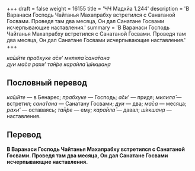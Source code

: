 +++
draft = false
weight = 16155
title = 'ЧЧ Мадхйа 1.244'
description = 'В Варанаси Господь Чайтанья Махапрабху встретился с Санатаной Госвами. Проведя там два месяца, Он дал Санатане Госвами исчерпывающие наставления.'
summary = 'В Варанаси Господь Чайтанья Махапрабху встретился с Санатаной Госвами. Проведя там два месяца, Он дал Санатане Госвами исчерпывающие наставления.'
+++

_ка̄ш́ӣте прабхуке а̄си’ милила̄ сана̄тана  
дуи ма̄са рахи’ та̄н̇ре кара̄ила̄ ш́икшан̣а_

## Пословный перевод

_ка̄ш́ӣте_ — в Бенарес; _прабхуке_ — Господь; _а̄си’_ — придя; _милила̄_ — встретил; _сана̄тана_ — Санатану Госвами; _дуи_ — два; _ма̄са_ — месяца; _рахи’_ — оставаясь; _та̄н̇ре_ — ему; _кара̄ила̄_ — давал; _ш́икшан̣а_ — наставления.

## Перевод

**В Варанаси Господь Чайтанья Махапрабху встретился с Санатаной Госвами. Проведя там два месяца, Он дал Санатане Госвами исчерпывающие наставления.**
